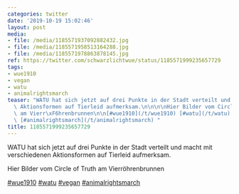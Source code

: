 ```yaml
---
categories: twitter
date: '2019-10-19 15:02:46'
layout: post
media:
- file: /media/1185571937092882432.jpg
- file: /media/1185571958513164288.jpg
- file: /media/1185571978863878145.jpg
ref: https://twitter.com/schwarzlichtwue/status/1185571999235657729
tags:
- wue1910
- vegan
- watu
- animalrightsmarch
teaser: "WATU hat sich jetzt auf drei Punkte in der Stadt verteilt und macht mit verschiedenen\
  \ Aktionsformen auf Tierleid aufmerksam.\n\n\n\nHier Bilder vom Circle of Truth\
  \ am Vierr\xF6hrenbrunnen\n\n[#wue1910](/t/wue1910) [#watu](/t/watu) [#vegan](/t/vegan)\
  \ [#animalrightsmarch](/t/animalrightsmarch) "
title: 1185571999235657729
---
```

WATU hat sich jetzt auf drei Punkte in der Stadt verteilt und macht mit verschiedenen Aktionsformen auf Tierleid aufmerksam.



Hier Bilder vom Circle of Truth am Vierröhrenbrunnen

[#wue1910](/t/wue1910) [#watu](/t/watu) [#vegan](/t/vegan) [#animalrightsmarch](/t/animalrightsmarch) 
